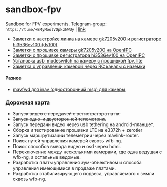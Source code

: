 # sandbox-fpv
Sandbox for FPV experiments. Telegram-group: `https://t.me/+BMyMoolVOpkzNWUy` | [link](https://t.me/+BMyMoolVOpkzNWUy)


* [Заметки о настройке линка на камере gk7205v200 и регистраторе hi3536ev100 (dv100)](https://github.com/OpenIPC/sandbox-fpv/blob/master/notes_link_gk7205v200_hi3536ev100.md)
* [Заметки о прошивке камеры gk7205v200 на OpenIPC](https://github.com/OpenIPC/sandbox-fpv/blob/master/notes_start_ivg-g2s.md)
* [Заметки о прошивке регистратора hi3536ev100 на OpenIPC](https://github.com/OpenIPC/sandbox-fpv/blob/master/notes_start_hi3536ev100.md)
* [Установка usb_modeswitch на камеру с прошивкой fpv, lite](https://github.com/OpenIPC/sandbox-fpv/blob/master/usb-modeswitch.md)
* [Заметка о управлении камерой через RC каналы с наземки](https://github.com/OpenIPC/sandbox-fpv/blob/master/notes_cam_control.md)

#### Разное
* [mavfwd для inav (односторонний msp) для камеры](https://github.com/OpenIPC/sandbox-fpv/blob/master/user_TipoMan/mavfwd_mavlink2.tar?raw=true)

### Дорожная карта
* ~~Запуск видео с передачей с регистратора на пк.~~
* ~~Запуск одно-и двусторонней телеметрии.~~
* Запуск передачи видео через usb tethering на android-планшет.
* Сборка и тестирование прошивки LTE на e3372h + zerotier
* Запуск маршрутизации телеметрии через mavlink-router.
* Поиск путей управления камерой сквозь wfb-ng.
* Поиск способов вывода видео и osd через hdmi.
* Переключение между несколькими камерами, где одна ведущая с wfb-ng, а остальные ведомые.
* Разработка платы управления зум-объективом и способа управления имеющимися в продаже платами.
* Разработка стабилизирующего подвеса, управляемого с земли сквозь wfb-ng.
